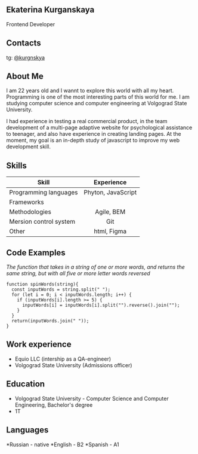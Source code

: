 ## Ekaterina Kurganskaya

Frontend Developer

## Contacts

tg: [@kurgnskya](https://t.me/kurgnskya)

## About Me

I am 22 years old and I wannt to explore this world with all my heart. Programming is one of the most interesting parts of this world for me. I am studying computer science and computer engineering at Volgograd State University.

I had experience in testing a real commercial product, in the team development of a multi-page adaptive website for psychological assistance to teenager, and also have experience in creating landing pages. At the moment, my goal is an in-depth study of javascript to improve my web development skill.

## Skills

| Skill                  |     Experience     |
| ---------------------- | :----------------: |
| Programming languages  | Phyton, JavaScript |
| Frameworks             |                    |
| Methodologies          |     Agile, BEM     |
| Mersion control system |        Git         |
| Other                  |    html, Figma     |

## Code Examples

_The function that takes in a string of one or more words, and returns the same string, but with all five or more letter words reversed_

```
function spinWords(string){
  const inputWords = string.split(" ");
  for (let i = 0; i < inputWords.length; i++) {
    if (inputWords[i].length >= 5) {
      inputWords[i] = inputWords[i].split("").reverse().join("");
    }
  }
  return(inputWords.join(" "));
}

```

## Work experience

- Equio LLC (intership as a QA-engineer)
- Volgograd State University (Admissions officer)

## Education

- Volgograd State University - Computer Science and Computer Engineering, Bachelor's degree
- 1T

## Languages

*Russian - native
*English - B2
\*Spanish - A1

